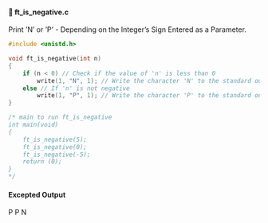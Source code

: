 #### :hammer: ft_is_negative.c

Print ’N’ or ’P’ - Depending on the Integer’s Sign Entered as a Parameter.
```c
#include <unistd.h>

void ft_is_negative(int n)
{
    if (n < 0) // Check if the value of 'n' is less than 0
        write(1, "N", 1); // Write the character 'N' to the standard output if 'n' is negative
    else // If 'n' is not negative
        write(1, "P", 1); // Write the character 'P' to the standard output
}

/* main to run ft_is_negative
int main(void)
{
	ft_is_negative(5);
	ft_is_negative(0);
	ft_is_negative(-5);
	return (0);
}
*/
```
#### Excepted Output <br>
P
P
N

